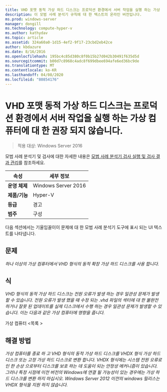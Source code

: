 ```yaml
---
title: VHD 포맷 동적 가상 하드 디스크는 프로덕션 환경에서 서버 작업을 실행 하는 가상 컴퓨터에 대 한 권장 되지 않습니다.
description: 이 모범 사례 분석기 규칙에 대 한 텍스트의 온라인 버전입니다.
ms.prod: windows-server
manager: dongill
ms.technology: compute-hyper-v
ms.author: kathydav
ms.topic: article
ms.assetid: 324a60a0-1d15-4ef2-9f17-23cbd2eb42ce
author: kbdazure
ms.date: 8/16/2016
ms.openlocfilehash: 195bc4c85d380c8f0b15b27d042b30491f635d5d
ms.sourcegitcommit: b00d7c8968c4adc8f699dbee694afe6ed36bc9de
ms.translationtype: MT
ms.contentlocale: ko-KR
ms.lasthandoff: 04/08/2020
ms.locfileid: "80854176"
---
```

# <a name="vhd-format-dynamic-virtual-hard-disks-are-not-recommended-for-virtual-machines-that-run-server-workloads-in-a-production-environment"></a>VHD 포맷 동적 가상 하드 디스크는 프로덕션 환경에서 서버 작업을 실행 하는 가상 컴퓨터에 대 한 권장 되지 않습니다.

>적용 대상: Windows Server 2016

모범 사례 분석기 및 검사에 대한 자세한 내용은 [모범 사례 분석기 검사 실행 및 검사 결과 관리](https://go.microsoft.com/fwlink/p/?LinkID=223177)를 참조하세요.  
  
|속성|세부 정보|  
|-|-|  
|**운영 체제**|Windows Server 2016|  
|**제품/기능**|Hyper-V|  
|**등급**|경고|  
|**범주**|구성|  
  
다음 섹션에서는 기울임꼴이이 문제에 대 한 모범 사례 분석기 도구에 표시 되는 UI 텍스트를 나타냅니다.
  
## <a name="issue"></a>**문제**  
*하나 이상의 가상 컴퓨터에서 VHD 형식의 동적 확장 가상 하드 디스크를 사용 합니다.*  
  
## <a name="impact"></a>**식**  
*VHD 형식의 동적 가상 하드 디스크는 전원 오류가 발생 하는 경우 일관성 문제가 발생할 수 있습니다. 전원 오류가 발생 했을 때 수정 되는 .vhd 파일의 섹터에 대 한 불완전 하거나 잘못 된 업데이트를 실제 디스크에서 수행 하는 경우 일관성 문제가 발생할 수 있습니다. 이는 다음과 같은 가상 컴퓨터에 영향을 줍니다.*  
  
가상 컴퓨터 \<목록 >  
  
## <a name="resolution"></a>**해결 방법**  
*가상 컴퓨터를 종료 하 고 VHD 형식의 동적 가상 하드 디스크를 VHDX 형식 가상 하드 디스크 또는 고정 가상 하드 디스크로 변환 합니다. VHDX 형식에는 시스템 전원 오류로 인 한 손상 으로부터 디스크를 보호 하는 데 도움이 되는 안정성 메커니즘이 있습니다. 그러나 특정 시점에 이전 버전의 Windows에 연결 될 가능성이 있는 경우에는 가상 하드 디스크를 변환 하지 마십시오. Windows Server 2012 이전의 windows 릴리스는 VHDX 형식을 지원 하지 않습니다.*  
  


